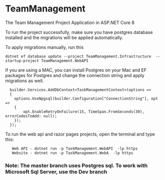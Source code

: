 # TeamManagement
The Team Management Project Application in ASP.NET Core 8

To run the project successfully, make sure you have postgres database installed and the migrations will be applied automatically.

To apply migrations manually, run this

```
dotnet ef database update --project TeamManagement.Infrastructure  --startup-project TeamManagement.WebAPI
```

If you are using a MAC, you can install Postgres on your Mac and EF packages for Postgres and change the connection string and apply migrations as well.
```
  builder.Services.AddDbContext<TaskManagementContext>(options =>
  {
    options.UseNpgsql(builder.Configuration["ConnectionString"], opt =>
    {
        opt.EnableRetryOnFailure(15, TimeSpan.FromSeconds(30), errorCodesToAdd: null);
    });
  });
```

To run the web api and razor pages projects, open the terminal and type this:

```
   Web API - dotnet run -p TaskManagement.WebAPI  -lp https
   Website - dotnet run -p TaskManagement.WebA  -lp https
```

<h3>Note: The master branch uses Postgres sql. To work with Microsoft Sql Server, use the Dev branch</h3>
